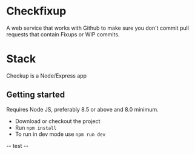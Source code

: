# Checkfixup

A web service that works with Github to make sure you don't commit pull requests that contain Fixups or WIP commits.

# Stack
Checkup is a Node/Express app

## Getting started

Requires Node JS, preferably 8.5 or above and 8.0 minimum.

* Download or checkout the project
* Run `npm install` 
* To run in dev mode use `npm run dev`

-- test --
